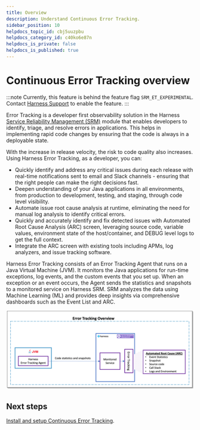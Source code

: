 ```yaml
---
title: Overview
description: Understand Continuous Error Tracking.
sidebar_position: 10
helpdocs_topic_id: cbj5uuzpbu
helpdocs_category_id: c40ko6e87n
helpdocs_is_private: false
helpdocs_is_published: true
---
```


# Continuous Error Tracking overview

:::note
Currently, this feature is behind the feature flag `SRM_ET_EXPERIMENTAL`. Contact [Harness Support](mailto:support@harness.io) to enable the feature.
:::


Error Tracking is a developer first observability solution in the Harness [Service Reliability Management (SRM)](https://developer.harness.io/docs/service-reliability-management/howtos-service-reliability-management/service-reliability-management-basics#sort=relevancy&f:@commonsource=%5BNextGen%20Docs%5D) module that enables developers to identify, triage, and resolve errors in applications. This helps in implementing rapid code changes by ensuring that the code is always in a deployable state.

With the increase in release velocity, the risk to code quality also increases. Using Harness Error Tracking, as a developer, you can:

* Quickly identify and address any critical issues during each release with real-time notifications sent to email and Slack channels - ensuring that the right people can make the right decisions fast.
* Deepen understanding of your Java applications in all environments, from production to development, testing, and staging, through code level visibility.
* Automate issue root cause analysis at runtime, eliminating the need for manual log analysis to identify critical errors.
* Quickly and accurately identify and fix detected issues with Automated Root Cause Analysis (ARC) screen, leveraging source code, variable values, environment state of the host/container, and DEBUG level logs to get the full context.
* Integrate the ARC screen with existing tools including APMs, log analyzers, and issue tracking software.

Harness Error Tracking consists of an Error Tracking Agent that runs on a Java Virtual Machine (JVM). It monitors the Java applications for run-time exceptions, log events, and the custom events that you set up. When an exception or an event occurs, the Agent sends the statistics and snapshots to a monitored service on Harness SRM. SRM analyzes the data using Machine Learning (ML) and provides deep insights via comprehensive dashboards such as the Event List and ARC.

![Harness Error Tracking](./static/et-quickstart-overview-diagram.png)


## Next steps

[Install and setup Continuous Error Tracking](error-tracking-in-srm.md).